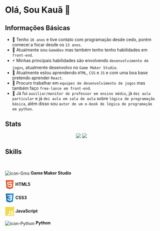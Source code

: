 # Olá, Sou Kauã 🤠

## Informações Básicas
- 💬 Tenho ``16 anos`` e tive contato com programação desde cedo, porém comecei a focar desde os ``13 anos``.
- 🔭 Atualmente sou ``GameDev`` mas também tenho tenho habilidades em ``front-end``.
- ⚡ Minhas principais habilidades são envolvendo ``desenvolvimento de jogos``, atualmente desenvolvo no ``Game Maker Studio``.
- 🌱 Atualmente estou aprendendo ``HTML``, ``CSS`` e ``JS`` e com uma boa base pretendo aprender ``React``.
- 👯 Procuro trabalhar em ``equipes de desenvolvimento de jogos`` mas também faço ``free-lance em front-end``.
- 🌟 Já fui ``auxiliar/monitor de professor em ensino médio``, já ``dei aula particular`` e já ``dei aula em sala de aula`` sobre ``lógica de programação básica``, além disso sou ``autor de um e-book de lógica de programação em python``.

## Stats

<div align= "center">
  <img width="308" src="https://github-readme-stats.vercel.app/api/top-langs/?username=Kaua-Rossi&theme=dracula&layout=donut&hide=html,c" />
  <img height="190" src="https://github-readme-stats.vercel.app/api?username=Kaua-Rossi&theme=dracula&show_icons=true&include_all_commits=true&count_private=true&layout=compact" />
</div>

## Skills
<div style="display: inline_block"><br>
  
  <img align="center" alt="icon-Gms" height="30" src="https://cdn.discordapp.com/emojis/761076486454378506.webp"> <strong>Game Maker Studio</strong> </br>
  
  <img align="center" alt="icon-HTML" height="30" src="https://raw.githubusercontent.com/devicons/devicon/master/icons/html5/html5-original.svg"> <strong>HTML5</strong> </br>
  
  <img align="center" alt="icon-CSS" height="30" src="https://raw.githubusercontent.com/devicons/devicon/master/icons/css3/css3-original.svg"> <strong>CSS3</strong> </br>
  
  <img align="center" alt="icon-Js" height="30" src="https://raw.githubusercontent.com/devicons/devicon/master/icons/javascript/javascript-plain.svg"> <strong>JavaScript</strong> </br>
  
  <img align="center" alt="icon-Python" height="30" src="https://www.svgrepo.com/show/374016/python.svg"> <strong>Python</strong>
</div>
